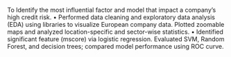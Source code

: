To Identify the most influential factor and model that impact a company’s high credit risk.
• Performed data cleaning and exploratory data analysis (EDA) using libraries to visualize European company data. Plotted zoomable maps and analyzed location-specific and sector-wise statistics.
• Identified significant feature (mscore) via logistic regression. Evaluated SVM, Random Forest, and decision trees; compared model performance using ROC curve.
